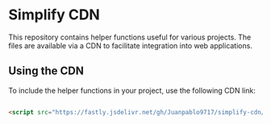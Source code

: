 # Simplify CDN

This repository contains helper functions useful for various projects. The files are available via a CDN to facilitate integration into web applications.

## Using the CDN

To include the helper functions in your project, use the following CDN link:

```html

<script src="https://fastly.jsdelivr.net/gh/Juanpablo9717/simplify-cdn/Simplify.js"></script>
